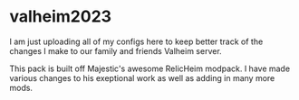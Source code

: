 # valheim2023

I am just uploading all of my configs here to keep better track of the changes I make to our family and friends Valheim server.

This pack is built off Majestic's awesome RelicHeim modpack. I have made various changes to his exeptional work as well as adding in many more mods. 
